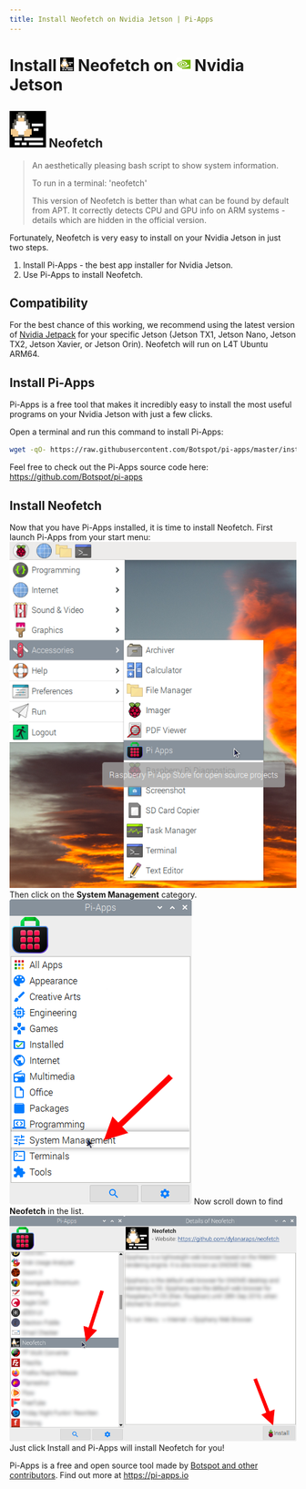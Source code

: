 ```yaml
---
title: Install Neofetch on Nvidia Jetson | Pi-Apps
---
```

<div class="simple-install-content content">

# Install <img src="/img/app-icons/Neofetch/icon-64.png" height=24> Neofetch on <img src=/img/other-icons/nvidia-icon.svg height=24> Nvidia Jetson

## <img src="/img/app-icons/Neofetch/icon-64.png"> Neofetch
> An aesthetically pleasing bash script to show system information.
> 
> To run in a terminal: 'neofetch'
> 
> This version of Neofetch is better than what can be found by default from APT. It correctly detects CPU and GPU info on ARM systems - details which are hidden in the official version.

Fortunately, Neofetch is very easy to install on your Nvidia Jetson in just two steps.
1. Install Pi-Apps - the best app installer for Nvidia Jetson.
2. Use Pi-Apps to install Neofetch.
</div>
<div class="simple-install-content content">

## Compatibility
For the best chance of this working, we recommend using the latest version of [Nvidia Jetpack](https://developer.nvidia.com/embedded/jetpack-archive) for your specific Jetson (Jetson TX1, Jetson Nano, Jetson TX2, Jetson Xavier, or Jetson Orin).
Neofetch will run on L4T Ubuntu ARM64.
</div>
<div class="simple-install-content content">

## Install Pi-Apps

Pi-Apps is a free tool that makes it incredibly easy to install the most useful programs on your Nvidia Jetson with just a few clicks.

Open a terminal and run this command to install Pi-Apps:
```bash
wget -qO- https://raw.githubusercontent.com/Botspot/pi-apps/master/install | bash
```
Feel free to check out the Pi-Apps source code here: https://github.com/Botspot/pi-apps
</div>
<div class="simple-install-content content">

## Install Neofetch

Now that you have Pi-Apps installed, it is time to install Neofetch.
First launch Pi-Apps from your start menu:
<img src="/img/start-menu.png">
Then click on the <b>System Management</b> category.
<img src="/img/category-selections/System Management.png">
Now scroll down to find <b>Neofetch</b> in the list.
<img src="/img/app-icons/Neofetch/app-selection.png">
Just click Install and Pi-Apps will install Neofetch for you!
</div>
<div class="simple-install-content content">

Pi-Apps is a free and open source tool made by [Botspot and other contributors](/about/#contributors). Find out more at https://pi-apps.io
</div>
